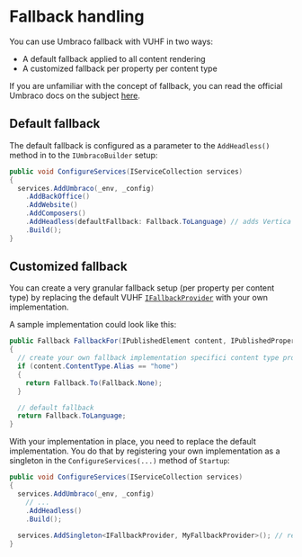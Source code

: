 # Fallback handling

You can use Umbraco fallback with VUHF in two ways:

- A default fallback applied to all content rendering
- A customized fallback per property per content type

If you are unfamiliar with the concept of fallback, you can read the official Umbraco docs on the subject  [here](https://our.umbraco.com/documentation/fundamentals/Design/Rendering-Content/#using-fall-back-methods).

## Default fallback

The default fallback is configured as a parameter to the `AddHeadless()` method in to the `IUmbracoBuilder` setup:

```csharp
public void ConfigureServices(IServiceCollection services)
{
  services.AddUmbraco(_env, _config)
    .AddBackOffice()
    .AddWebsite()
    .AddComposers()
    .AddHeadless(defaultFallback: Fallback.ToLanguage) // adds Vertica Umbraco Headless Framework to Umbraco 
    .Build();
}
```

## Customized fallback

You can create a very granular fallback setup (per property per content type) by replacing the default VUHF [`IFallbackProvider`](../src/Vertica.Umbraco.Headless.Core/Rendering/Providers/IFallbackProvider.cs) with your own implementation.

A sample implementation could look like this:

```csharp
public Fallback FallbackFor(IPublishedElement content, IPublishedProperty property)
{
  // create your own fallback implementation specifici content type properties here
  if (content.ContentType.Alias == "home")
  {
    return Fallback.To(Fallback.None);
  }

  // default fallback
  return Fallback.ToLanguage;
}
```

With your implementation in place, you need to replace the default implementation. You do that by registering your own implementation as a singleton in the `ConfigureServices(...)` method of `Startup`:

```csharp
public void ConfigureServices(IServiceCollection services)
{
  services.AddUmbraco(_env, _config)
    // ...
    .AddHeadless()
    .Build();
  
  services.AddSingleton<IFallbackProvider, MyFallbackProvider>(); // replace the default fallback provider
}
```
